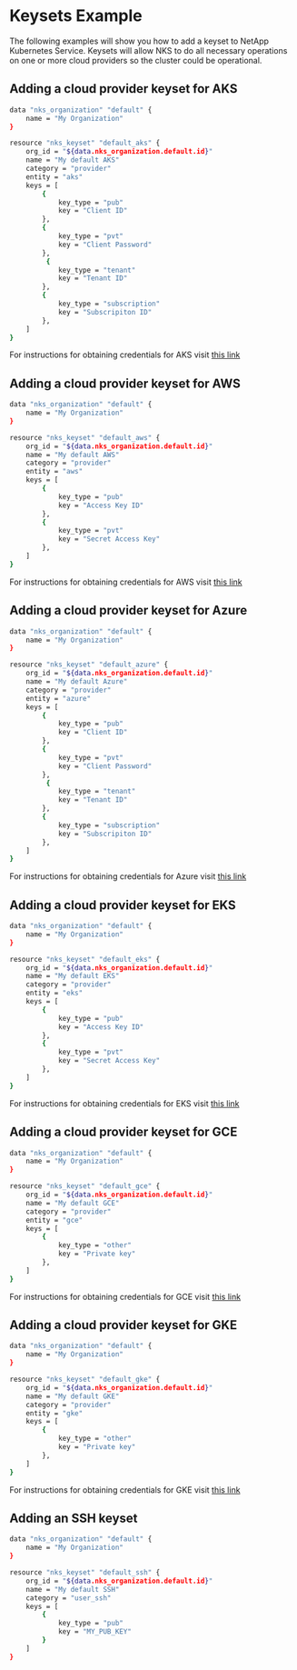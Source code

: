 # Keysets Example

The following examples will show you how to add a keyset to NetApp Kubernetes Service. Keysets will allow NKS to do all necessary operations on one or more cloud providers so the cluster could be operational.  

## Adding a cloud provider keyset for AKS

```bash
data "nks_organization" "default" {
    name = "My Organization"
}

resource "nks_keyset" "default_aks" {
    org_id = "${data.nks_organization.default.id}"
    name = "My default AKS"
    category = "provider"
    entity = "aks"
    keys = [
        {
            key_type = "pub"
            key = "Client ID"
        },
        {
            key_type = "pvt"
            key = "Client Password"
        },
         {
            key_type = "tenant"
            key = "Tenant ID"
        },
        {
            key_type = "subscription"
            key = "Subscripiton ID"
        },
    ]
}
```

For instructions for obtaining credentials for AKS visit [this link](https://stackpointcloud.com/community/tutorial/how-to-create-auth-credentials-on-azure)

## Adding a cloud provider keyset for AWS

```bash
data "nks_organization" "default" {
    name = "My Organization"
}

resource "nks_keyset" "default_aws" {
    org_id = "${data.nks_organization.default.id}"
    name = "My default AWS"
    category = "provider"
    entity = "aws"
    keys = [
        {
            key_type = "pub"
            key = "Access Key ID"
        },
        {
            key_type = "pvt"
            key = "Secret Access Key"
        },
    ]
}
```

For instructions for obtaining credentials for AWS visit [this link](https://stackpointcloud.com/community/tutorial/how-to-create-auth-credentials-on-amazon-web-services-aws)

## Adding a cloud provider keyset for Azure

```bash
data "nks_organization" "default" {
    name = "My Organization"
}

resource "nks_keyset" "default_azure" {
    org_id = "${data.nks_organization.default.id}"
    name = "My default Azure"
    category = "provider"
    entity = "azure"
    keys = [
        {
            key_type = "pub"
            key = "Client ID"
        },
        {
            key_type = "pvt"
            key = "Client Password"
        },
         {
            key_type = "tenant"
            key = "Tenant ID"
        },
        {
            key_type = "subscription"
            key = "Subscripiton ID"
        },
    ]
}
```

For instructions for obtaining credentials for Azure visit [this link](https://stackpointcloud.com/community/tutorial/how-to-create-auth-credentials-on-azure)

## Adding a cloud provider keyset for EKS

```bash
data "nks_organization" "default" {
    name = "My Organization"
}

resource "nks_keyset" "default_eks" {
    org_id = "${data.nks_organization.default.id}"
    name = "My default EKS"
    category = "provider"
    entity = "eks"
    keys = [
        {
            key_type = "pub"
            key = "Access Key ID"
        },
        {
            key_type = "pvt"
            key = "Secret Access Key"
        },
    ]
}
```

For instructions for obtaining credentials for EKS visit [this link](https://stackpointcloud.com/community/tutorial/how-to-create-auth-credentials-on-aws)

## Adding a cloud provider keyset for GCE

```bash
data "nks_organization" "default" {
    name = "My Organization"
}

resource "nks_keyset" "default_gce" {
    org_id = "${data.nks_organization.default.id}"
    name = "My default GCE"
    category = "provider"
    entity = "gce"
    keys = [
        {
            key_type = "other"
            key = "Private key"
        },
    ]
}

```
For instructions for obtaining credentials for GCE visit [this link](https://stackpointcloud.com/community/tutorial/google-compute-engine-setup-and-authentication)

## Adding a cloud provider keyset for GKE

```bash
data "nks_organization" "default" {
    name = "My Organization"
}

resource "nks_keyset" "default_gke" {
    org_id = "${data.nks_organization.default.id}"
    name = "My default GKE"
    category = "provider"
    entity = "gke"
    keys = [
        {
            key_type = "other"
            key = "Private key"
        },
    ]
}
```

For instructions for obtaining credentials for GKE visit [this link](https://stackpointcloud.com/community/tutorial/how-to-create-auth-credentials-on-google-container-engine-gke)

## Adding an SSH keyset

```bash
data "nks_organization" "default" {
    name = "My Organization"
}

resource "nks_keyset" "default_ssh" {
    org_id = "${data.nks_organization.default.id}"
    name = "My default SSH"
    category = "user_ssh"
    keys = [
        {
            key_type = "pub"
            key = "MY_PUB_KEY"
        }
    ]
}
```
